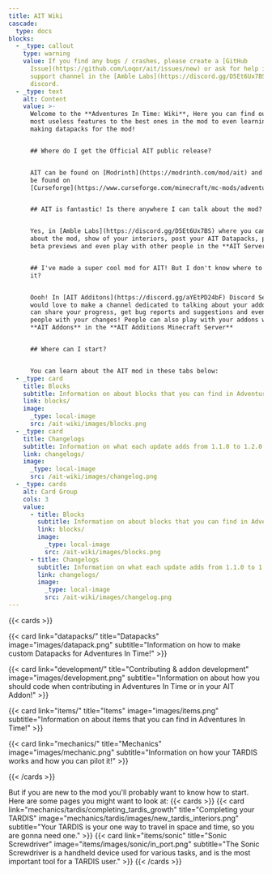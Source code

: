 ```yaml
---
title: AIT Wiki
cascade:
  type: docs
blocks:
  - _type: callout
    type: warning
    value: If you find any bugs / crashes, please create a [GitHub
      Issue](https://github.com/Loqor/ait/issues/new) or ask for help in the
      support channel in the [Amble Labs](https://discord.gg/D5Et6Ux7BS)
      discord.
  - _type: text
    alt: Content
    value: >-
      Welcome to the **Adventures In Time: Wiki**, Here you can find out on the
      most useless features to the best ones in the mod to even learning about
      making datapacks for the mod!


      ## Where do I get the Official AIT public release?


      AIT can be found on [Modrinth](https://modrinth.com/mod/ait) and can also
      be found on
      [Curseforge](https://www.curseforge.com/minecraft/mc-mods/adventures-in-time)


      ## AIT is fantastic! Is there anywhere I can talk about the mod?


      Yes, in [Amble Labs](https://discord.gg/D5Et6Ux7BS) where you can talk
      about the mod, show of your interiors, post your AIT Datapacks, pay to get
      beta previews and even play with other people in the **AIT Server**!


      ## I've made a super cool mod for AIT! But I don't know where to publish
      it?


      Oooh! In [AIT Additons](https://discord.gg/aYEtPD24bF) Discord Server we
      would love to make a channel dedicated to talking about your addon, you
      can share your progress, get bug reports and suggestions and even catch up
      people with your changes! People can also play with your addons with other
      **AIT Addons** in the **AIT Additions Minecraft Server**


      ## Where can I start?


      You can learn about the AIT mod in these tabs below:
  - _type: card
    title: Blocks
    subtitle: Information on about blocks that you can find in Adventures In Time!
    link: blocks/
    image:
      _type: local-image
      src: /ait-wiki/images/blocks.png
  - _type: card
    title: Changelogs
    subtitle: Information on what each update adds from 1.1.0 to 1.2.0!
    link: changelogs/
    image:
      _type: local-image
      src: /ait-wiki/images/changelog.png
  - _type: cards
    alt: Card Group
    cols: 3
    value:
      - title: Blocks
        subtitle: Information on about blocks that you can find in Adventures In Time!
        link: blocks/
        image:
          _type: local-image
          src: /ait-wiki/images/blocks.png
      - title: Changelogs
        subtitle: Information on what each update adds from 1.1.0 to 1.2.0!
        link: changelogs/
        image:
          _type: local-image
          src: /ait-wiki/images/changelog.png
---
```

{{< cards >}}

{{< card link="datapacks/" title="Datapacks" image="images/datapack.png" subtitle="Information on how to make custom Datapacks for Adventures In Time!" >}}

{{< card link="development/" title="Contributing & addon development" image="images/development.png" subtitle="Information on about how you should code when contributing in Adventures In Time or in your AIT Addon!" >}}

{{< card link="items/" title="Items" image="images/items.png" subtitle="Information on about items that you can find in Adventures In Time!" >}}

{{< card link="mechanics/" title="Mechanics" image="images/mechanic.png" subtitle="Information on how your TARDIS works and how you can pilot it!" >}}

{{< /cards >}}

But if you are new to the mod you'll probably want to know how to start. Here are some pages you might want to look at: {{< cards >}} {{< card link="mechanics/tardis/completing\_tardis\_growth" title="Completing your TARDIS" image="mechanics/tardis/images/new\_tardis\_interiors.png" subtitle="Your TARDIS is your one way to travel in space and time, so you are gonna need one." >}} {{< card link="items/sonic" title="Sonic Screwdriver" image="items/images/sonic/in\_port.png" subtitle="The Sonic Screwdriver is a handheld device used for various tasks, and is the most important tool for a TARDIS user." >}} {{< /cards >}}